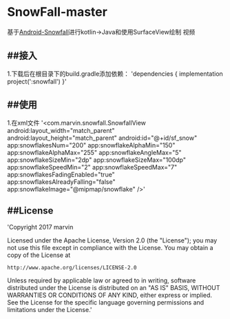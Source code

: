 # SnowFall-master
基于[Android-Snowfall](https://github.com/JetradarMobile/android-snowfall)进行kotlin->Java和使用SurfaceView绘制
视频

##接入
------------------
1.下载后在根目录下的build.gradle添加依赖：
'dependencies {
     implementation project(':snowfall')
 }'

##使用
------------------
1.在xml文件
'<com.marvin.snowfall.SnowfallView
         android:layout_width="match_parent"
         android:layout_height="match_parent"
         android:id="@+id/sf_snow"
         app:snowflakesNum="200"
         app:snowflakeAlphaMin="150"
         app:snowflakeAlphaMax="255"
         app:snowflakeAngleMax="5"
         app:snowflakeSizeMin="2dp"
         app:snowflakeSizeMax="100dp"
         app:snowflakeSpeedMin="2"
         app:snowflakeSpeedMax="7"
         app:snowflakesFadingEnabled="true"
         app:snowflakesAlreadyFalling="false"
         app:snowflakeImage="@mipmap/snowflake"
         />'

##License
-------------------
'Copyright 2017 marvin

 Licensed under the Apache License, Version 2.0 (the "License");
 you may not use this file except in compliance with the License.
 You may obtain a copy of the License at

    http://www.apache.org/licenses/LICENSE-2.0

 Unless required by applicable law or agreed to in writing, software
 distributed under the License is distributed on an "AS IS" BASIS,
 WITHOUT WARRANTIES OR CONDITIONS OF ANY KIND, either express or implied.
 See the License for the specific language governing permissions and
 limitations under the License.'

 
